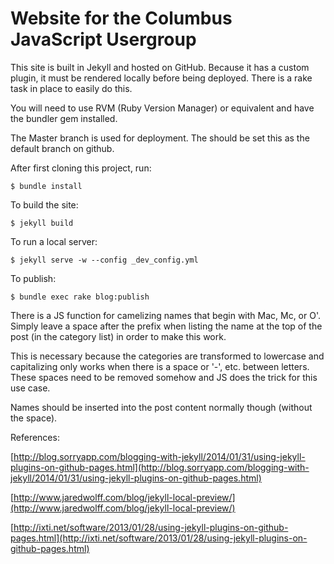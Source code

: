 # Website for the Columbus JavaScript Usergroup

This site is built in Jekyll and hosted on GitHub. Because it has a custom plugin, it must be rendered locally before being deployed. There is a rake task in place to easily do this.

You will need to use RVM (Ruby Version Manager) or equivalent and have the bundler gem installed.

The Master branch is used for deployment. The should be set this as the default branch on github. 

After first cloning this project, run:

```
$ bundle install
```

To build the site:

```
$ jekyll build
```

To run a local server:

```
$ jekyll serve -w --config _dev_config.yml
```

To publish:

```
$ bundle exec rake blog:publish
 ```

There is a JS function for camelizing names that begin with Mac, Mc, or O'. Simply leave a space after the prefix when listing the name at the top of the post (in the category list) in order to make this work.

This is necessary because the categories are transformed to lowercase and capitalizing only works when there is a space or '-', etc. between letters. These spaces need to be removed somehow and JS does the trick for this use case.

Names should be inserted into the post content normally though (without the space).

References:

[http://blog.sorryapp.com/blogging-with-jekyll/2014/01/31/using-jekyll-plugins-on-github-pages.html](http://blog.sorryapp.com/blogging-with-jekyll/2014/01/31/using-jekyll-plugins-on-github-pages.html)

[http://www.jaredwolff.com/blog/jekyll-local-preview/](http://www.jaredwolff.com/blog/jekyll-local-preview/)

[http://ixti.net/software/2013/01/28/using-jekyll-plugins-on-github-pages.html](http://ixti.net/software/2013/01/28/using-jekyll-plugins-on-github-pages.html)